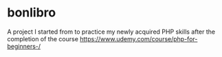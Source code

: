 # bonlibro

A project I started from to practice my newly acquired PHP skills after the completion of the course https://www.udemy.com/course/php-for-beginners-/
